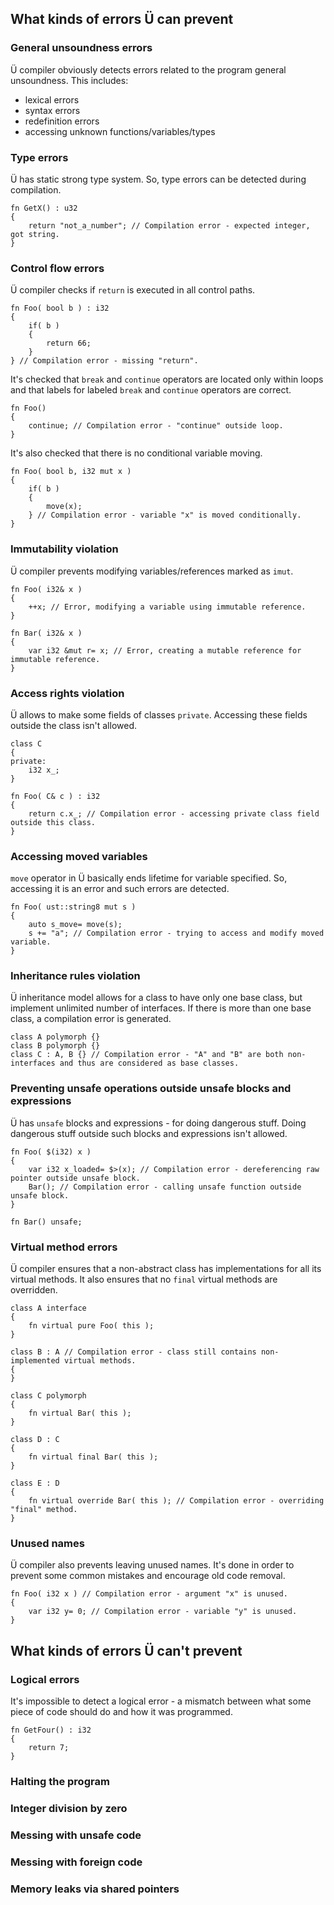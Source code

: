 ## What kinds of errors Ü can prevent


### General unsoundness errors

Ü compiler obviously detects errors related to the program general unsoundness.
This includes:
* lexical errors
* syntax errors
* redefinition errors
* accessing unknown functions/variables/types


### Type errors

Ü has static strong type system.
So, type errors can be detected during compilation.

```
fn GetX() : u32
{
	return "not_a_number"; // Compilation error - expected integer, got string.
}
```


### Control flow errors

Ü compiler checks if `return` is executed in all control paths.

```
fn Foo( bool b ) : i32
{
	if( b )
	{
		return 66;
	}
} // Compilation error - missing "return".
```

It's checked that `break` and `continue` operators are located only within loops and that labels for labeled `break` and `continue` operators are correct.

```
fn Foo()
{
	continue; // Compilation error - "continue" outside loop.
}
```

It's also checked that there is no conditional variable moving.

```
fn Foo( bool b, i32 mut x )
{
	if( b )
	{
		move(x);
	} // Compilation error - variable "x" is moved conditionally.
}
```


### Immutability violation

Ü compiler prevents modifying variables/references marked as `imut`.

```
fn Foo( i32& x )
{
	++x; // Error, modifying a variable using immutable reference.
}

fn Bar( i32& x )
{
	var i32 &mut r= x; // Error, creating a mutable reference for immutable reference.
}
```


### Access rights violation

Ü allows to make some fields of classes `private`.
Accessing these fields outside the class isn't allowed.

```
class C
{
private:
	i32 x_;
}

fn Foo( C& c ) : i32
{
	return c.x_; // Compilation error - accessing private class field outside this class.
}
```

### Accessing moved variables

`move` operator in Ü basically ends lifetime for variable specified.
So, accessing it is an error and such errors are detected.

```
fn Foo( ust::string8 mut s )
{
	auto s_move= move(s);
	s += "a"; // Compilation error - trying to access and modify moved variable.
}
```


### Inheritance rules violation

Ü inheritance model allows for a class to have only one base class, but implement unlimited number of interfaces.
If there is more than one base class, a compilation error is generated.

```
class A polymorph {}
class B polymorph {}
class C : A, B {} // Compilation error - "A" and "B" are both non-interfaces and thus are considered as base classes.
```


### Preventing unsafe operations outside unsafe blocks and expressions

Ü has `unsafe` blocks and expressions - for doing dangerous stuff.
Doing dangerous stuff outside such blocks and expressions isn't allowed.

```
fn Foo( $(i32) x )
{
	var i32 x_loaded= $>(x); // Compilation error - dereferencing raw pointer outside unsafe block.
	Bar(); // Compilation error - calling unsafe function outside unsafe block.
}

fn Bar() unsafe;
```


### Virtual method errors

Ü compiler ensures that a non-abstract class has implementations for all its virtual methods.
It also ensures that no `final` virtual methods are overridden.

```
class A interface
{
	fn virtual pure Foo( this );
}

class B : A // Compilation error - class still contains non-implemented virtual methods.
{
}

class C polymorph
{
	fn virtual Bar( this );
}

class D : C
{
	fn virtual final Bar( this );
}

class E : D
{
	fn virtual override Bar( this ); // Compilation error - overriding "final" method.
}
```

### Unused names

Ü compiler also prevents leaving unused names.
It's done in order to prevent some common mistakes and encourage old code removal.

```
fn Foo( i32 x ) // Compilation error - argument "x" is unused.
{
	var i32 y= 0; // Compilation error - variable "y" is unused.
}
```


## What kinds of errors Ü can't prevent

### Logical errors

It's impossible to detect a logical error - a mismatch between what some piece of code should do and how it was programmed.

```
fn GetFour() : i32
{
	return 7;
}
```

### Halting the program


### Integer division by zero

### Messing with unsafe code

### Messing with foreign code

### Memory leaks via shared pointers
